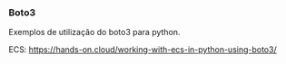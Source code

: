 ### Boto3

Exemplos de utilização do boto3 para python.

ECS: https://hands-on.cloud/working-with-ecs-in-python-using-boto3/
